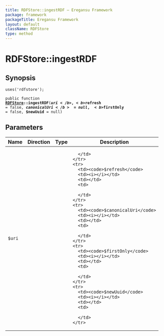 ```yaml
---
title: RDFStore::ingestRDF — Eregansu Framework
package: framework
packageTitle: Eregansu Framework
layout: default
className: RDFStore
type: method
---
```


# RDFStore::ingestRDF

## Synopsis

<code>uses('rdfstore');</code>

<code>public function <b><a href="RDFStore">RDFStore</a>::ingestRDF</b>(<b>$uri</b>, <b>$refresh</b> = false, <b>$canonicalUri</b> = null, <b>$firstOnly</b> = false, <b>$newUuid</b> = null)</code>

## Parameters

<table>
  <thead>
    <tr>
      <th>Name</th>
      <th>Direction</th>
      <th>Type</th>
      <th>Description</th>
    </tr>
  </thead>
  <tbody>
    <tr>
      <td><code>$uri</code>
      <td><i></i></td>
      <td></td>
      <td>

      </td>
    </tr>
    <tr>
      <td><code>$refresh</code>
      <td><i></i></td>
      <td></td>
      <td>

      </td>
    </tr>
    <tr>
      <td><code>$canonicalUri</code>
      <td><i></i></td>
      <td></td>
      <td>

      </td>
    </tr>
    <tr>
      <td><code>$firstOnly</code>
      <td><i></i></td>
      <td></td>
      <td>

      </td>
    </tr>
    <tr>
      <td><code>$newUuid</code>
      <td><i></i></td>
      <td></td>
      <td>

      </td>
    </tr>
  </tbody>
</table>

